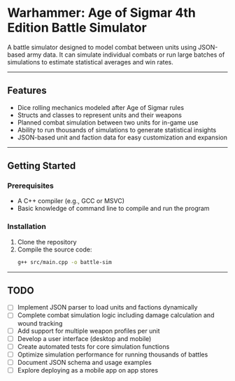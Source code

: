 # Warhammer: Age of Sigmar 4th Edition Battle Simulator

A battle simulator designed to model combat between units using JSON-based army data. It can simulate individual combats or run large batches of simulations to estimate statistical averages and win rates.

---

## Features

- Dice rolling mechanics modeled after Age of Sigmar rules
- Structs and classes to represent units and their weapons
- Planned combat simulation between two units for in-game use
- Ability to run thousands of simulations to generate statistical insights
- JSON-based unit and faction data for easy customization and expansion

---

## Getting Started

### Prerequisites

- A C++ compiler (e.g., GCC or MSVC)
- Basic knowledge of command line to compile and run the program

### Installation

1. Clone the repository
2. Compile the source code:
   ```bash
   g++ src/main.cpp -o battle-sim
   ```

---

## TODO

- [ ] Implement JSON parser to load units and factions dynamically
- [ ] Complete combat simulation logic including damage calculation and wound tracking
- [ ] Add support for multiple weapon profiles per unit
- [ ] Develop a user interface (desktop and mobile)
- [ ] Create automated tests for core simulation functions
- [ ] Optimize simulation performance for running thousands of battles
- [ ] Document JSON schema and usage examples
- [ ] Explore deploying as a mobile app on app stores
